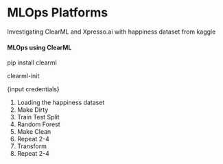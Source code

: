 # MLOps Platforms


Investigating ClearML and Xpresso.ai with happiness dataset from kaggle


#### MLOps using ClearML

pip install clearml

clearml-init

{input credentials}

1. Loading the happiness dataset
2. Make Dirty
3. Train Test Split
4. Random Forest
5. Make Clean
6. Repeat 2-4
7. Transform
8. Repeat 2-4
